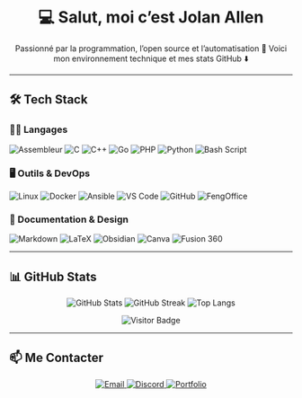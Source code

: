 <h1 align="center">💻 Salut, moi c’est Jolan Allen</h1>

<p align="center">
Passionné par la programmation, l’open source et l’automatisation 🚀  
Voici mon environnement technique et mes stats GitHub ⬇️
</p>

---

## 🛠️ Tech Stack

### 👨‍💻 Langages
![Assembleur](https://img.shields.io/badge/Assembleur-%23007ACC.svg?style=for-the-badge&logo=assembly&logoColor=white)
![C](https://img.shields.io/badge/c-%2300599C.svg?style=for-the-badge&logo=c&logoColor=white)
![C++](https://img.shields.io/badge/c++-%2300599C.svg?style=for-the-badge&logo=c%2B%2B&logoColor=white)
![Go](https://img.shields.io/badge/go-%2300ADD8.svg?style=for-the-badge&logo=go&logoColor=white)
![PHP](https://img.shields.io/badge/php-%23777BB4.svg?style=for-the-badge&logo=php&logoColor=white)
![Python](https://img.shields.io/badge/python-3670A0?style=for-the-badge&logo=python&logoColor=ffdd54)
![Bash Script](https://img.shields.io/badge/bash_script-%23121011.svg?style=for-the-badge&logo=gnu-bash&logoColor=white)

### 🖥️ Outils & DevOps
![Linux](https://img.shields.io/badge/linux-%23000000.svg?style=for-the-badge&logo=linux&logoColor=white)
![Docker](https://img.shields.io/badge/docker-%230db7ed.svg?style=for-the-badge&logo=docker&logoColor=white)
![Ansible](https://img.shields.io/badge/ansible-%231A1918.svg?style=for-the-badge&logo=ansible&logoColor=white)
![VS Code](https://img.shields.io/badge/VS%20Code-0078d7.svg?style=for-the-badge&logo=visual-studio-code&logoColor=white)
![GitHub](https://img.shields.io/badge/github-%23121011.svg?style=for-the-badge&logo=github&logoColor=white)
![FengOffice](https://img.shields.io/badge/FengOffice-%230088cc.svg?style=for-the-badge)

### 📝 Documentation & Design
![Markdown](https://img.shields.io/badge/Markdown-000000?style=for-the-badge&logo=markdown&logoColor=white)
![LaTeX](https://img.shields.io/badge/LaTeX-008080?style=for-the-badge&logo=latex&logoColor=white)
![Obsidian](https://img.shields.io/badge/Obsidian-%23222222.svg?style=for-the-badge&logo=obsidian&logoColor=white)
![Canva](https://img.shields.io/badge/Canva-%2300C4CC.svg?style=for-the-badge&logo=Canva&logoColor=white)
![Fusion 360](https://img.shields.io/badge/Fusion%20360-FF6C37?style=for-the-badge&logo=autodesk&logoColor=white)

---

## 📊 GitHub Stats

<p align="center">
  <img src="https://github-readme-stats.vercel.app/api?username=JolanAllen&show_icons=true&theme=radical" alt="GitHub Stats" />
  <img src="https://nirzak-streak-stats.vercel.app/?user=JolanAllen&theme=radical&hide_border=false" alt="GitHub Streak" />
  <img src="https://github-readme-stats.vercel.app/api/top-langs/?username=JolanAllen&layout=compact&theme=radical" alt="Top Langs" />
</p>

<p align="center">
  <img src="https://visitor-badge.laobi.icu/badge?page_id=JolanAllen" alt="Visitor Badge" />
</p>

---

## 📫 Me Contacter

<p align="center">
  <a href="mailto:jolanallen34@gmail.com">
    <img src="https://img.shields.io/badge/email-D14836?style=for-the-badge&logo=gmail&logoColor=white" alt="Email"/>
  </a>
  <a href="https://discord.com/users/1280871895259938931">
    <img src="https://img.shields.io/badge/Discord-5865F2?style=for-the-badge&logo=discord&logoColor=white" alt="Discord"/>
  </a>
  <a href="https://jolanallen.github.io">
    <img src="https://img.shields.io/badge/Portfolio-4285F4?style=for-the-badge&logo=google-chrome&logoColor=white" alt="Portfolio"/>
  </a>
</p>
